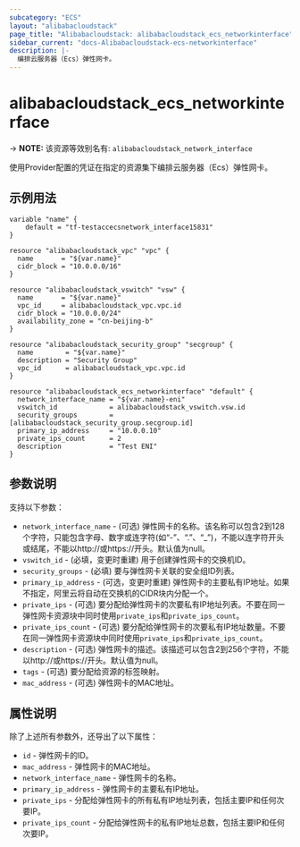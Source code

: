 ```yaml
---
subcategory: "ECS"
layout: "alibabacloudstack"
page_title: "Alibabacloudstack: alibabacloudstack_ecs_networkinterface"
sidebar_current: "docs-Alibabacloudstack-ecs-networkinterface"
description: |- 
  编排云服务器（Ecs）弹性网卡。
---
```


# alibabacloudstack_ecs_networkinterface
-> **NOTE:** 该资源等效别名有: `alibabacloudstack_network_interface`

使用Provider配置的凭证在指定的资源集下编排云服务器（Ecs）弹性网卡。

## 示例用法

```hcl
variable "name" {
    default = "tf-testaccecsnetwork_interface15831"
}

resource "alibabacloudstack_vpc" "vpc" {
  name       = "${var.name}"
  cidr_block = "10.0.0.0/16"
}

resource "alibabacloudstack_vswitch" "vsw" {
  name       = "${var.name}"
  vpc_id     = alibabacloudstack_vpc.vpc.id
  cidr_block = "10.0.0.0/24"
  availability_zone = "cn-beijing-b"
}

resource "alibabacloudstack_security_group" "secgroup" {
  name        = "${var.name}"
  description = "Security Group"
  vpc_id      = alibabacloudstack_vpc.vpc.id
}

resource "alibabacloudstack_ecs_networkinterface" "default" {
  network_interface_name = "${var.name}-eni"
  vswitch_id             = alibabacloudstack_vswitch.vsw.id
  security_groups        = [alibabacloudstack_security_group.secgroup.id]
  primary_ip_address     = "10.0.0.10"
  private_ips_count      = 2
  description            = "Test ENI"
}
```

## 参数说明

支持以下参数：

* `network_interface_name` - (可选) 弹性网卡的名称。该名称可以包含2到128个字符，只能包含字母、数字或连字符(如“-”、“.”、“_”)，不能以连字符开头或结尾，不能以http://或https://开头。默认值为null。
* `vswitch_id` - (必填，变更时重建) 用于创建弹性网卡的交换机ID。
* `security_groups` - (必填) 要与弹性网卡关联的安全组ID列表。
* `primary_ip_address` - (可选，变更时重建) 弹性网卡的主要私有IP地址。如果不指定，阿里云将自动在交换机的CIDR块内分配一个。
* `private_ips` - (可选) 要分配给弹性网卡的次要私有IP地址列表。不要在同一弹性网卡资源块中同时使用`private_ips`和`private_ips_count`。
* `private_ips_count` - (可选) 要分配给弹性网卡的次要私有IP地址数量。不要在同一弹性网卡资源块中同时使用`private_ips`和`private_ips_count`。
* `description` - (可选) 弹性网卡的描述。该描述可以包含2到256个字符，不能以http://或https://开头。默认值为null。
* `tags` - (可选) 要分配给资源的标签映射。
* `mac_address` - (可选) 弹性网卡的MAC地址。

## 属性说明

除了上述所有参数外，还导出了以下属性：

* `id` - 弹性网卡的ID。
* `mac_address` - 弹性网卡的MAC地址。
* `network_interface_name` - 弹性网卡的名称。
* `primary_ip_address` - 弹性网卡的主要私有IP地址。
* `private_ips` - 分配给弹性网卡的所有私有IP地址列表，包括主要IP和任何次要IP。
* `private_ips_count` - 分配给弹性网卡的私有IP地址总数，包括主要IP和任何次要IP。